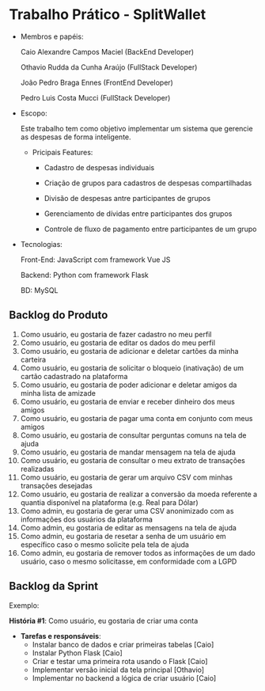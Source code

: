# Trabalho Prático - SplitWallet

* Membros e papéis:

    Caio Alexandre Campos Maciel (BackEnd Developer)
  
    Othavio Rudda da Cunha Araújo (FullStack Developer)
  
    João Pedro Braga Ennes (FrontEnd Developer)

    Pedro Luis Costa Mucci (FullStack Developer)
  
*   Escopo:

    Este trabalho tem como objetivo implementar um sistema que gerencie as despesas de forma inteligente.

    *  Pricipais Features:
 
          - Cadastro de despesas individuais

          - Criação de grupos para cadastros de despesas compartilhadas

          - Divisão de despesas antre participantes de grupos

          - Gerenciamento de dívidas entre participantes dos grupos

          - Controle de fluxo de pagamento entre participantes de um grupo

* Tecnologias:

    Front-End: JavaScript com framework Vue JS

    Backend: Python com framework Flask

    BD: MySQL

## Backlog do Produto

1. Como usuário, eu gostaria de fazer cadastro no meu perfil
2. Como usuário, eu gostaria de editar os dados do meu perfil
3. Como usuário, eu gostaria de adicionar e deletar cartões da minha carteira
4. Como usuário, eu gostaria de solicitar o bloqueio (inativação) de um cartão cadastrado na plataforma
5. Como usuário, eu gostaria de poder adicionar e deletar amigos da minha lista de amizade
6. Como usuário, eu gostaria de enviar e receber dinheiro dos meus amigos
7. Como usuário, eu gostaria de pagar uma conta em conjunto com meus amigos
8. Como usuário, eu gostaria de consultar perguntas comuns na tela de ajuda
9. Como usuário, eu gostaria de mandar mensagem na tela de ajuda
10. Como usuário, eu gostaria de consultar o meu extrato de transações realizadas
11. Como usuário, eu gostaria de gerar um arquivo CSV com minhas transações desejadas
12. Como usuário, eu gostaria de realizar a conversão da moeda referente a quantia disponível na plataforma (e.g. Real para Dólar)
13. Como admin, eu gostaria de gerar uma CSV anonimizado com as informações dos usuários da plataforma 
14. Como admin, eu gostaria de editar as mensagens na tela de ajuda
15. Como admin, eu gostaria de resetar a senha de um usuário em específico caso o mesmo solicite pela tela de ajuda
16. Como admin, eu gostaria de remover todos as informações de um dado usuário, caso o mesmo solicitasse, em conformidade com a LGPD


## Backlog da Sprint

Exemplo:

**História #1**: Como usuário, eu gostaria de criar uma conta
- **Tarefas e responsáveis**:
    - Instalar banco de dados e criar primeiras tabelas [Caio]
    - Instalar Python Flask [Caio]
    - Criar e testar uma primeira rota usando o Flask [Caio]
    - Implementar versão inicial da tela principal [Othavio]
    - Implementar no backend a lógica de criar usuário [Caio]


